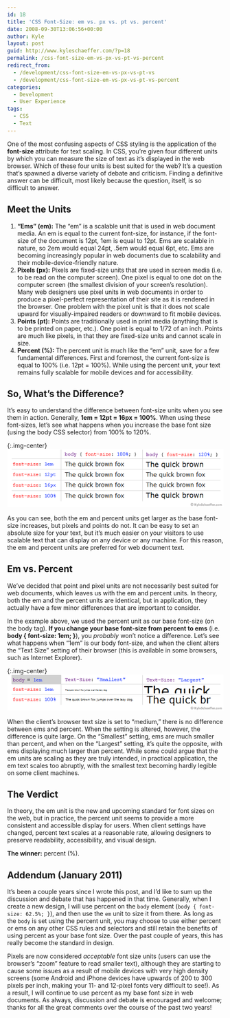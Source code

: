 ```yaml
---
id: 18
title: 'CSS Font-Size: em vs. px vs. pt vs. percent'
date: 2008-09-30T13:06:56+00:00
author: Kyle
layout: post
guid: http://www.kyleschaeffer.com/?p=18
permalink: /css-font-size-em-vs-px-vs-pt-vs-percent
redirect_from:
  - /development/css-font-size-em-vs-px-vs-pt-vs
  - /development/css-font-size-em-vs-px-vs-pt-vs-percent
categories:
  - Development
  - User Experience
tags:
  - CSS
  - Text
---
```

One of the most confusing aspects of CSS styling is the application of the **font-size** attribute for text scaling. In CSS, you’re given four different units by which you can measure the size of text as it’s displayed in the web browser. Which of these four units is best suited for the web? It’s a question that’s spawned a diverse variety of debate and criticism. Finding a definitive answer can be difficult, most likely because the question, itself, is so difficult to answer.

## Meet the Units

  1. **“Ems” (em):** The “em” is a scalable unit that is used in web document media. An em is equal to the current font-size, for instance, if the font-size of the document is 12pt, 1em is equal to 12pt. Ems are scalable in nature, so 2em would equal 24pt, .5em would equal 6pt, etc. Ems are becoming increasingly popular in web documents due to scalability and their mobile-device-friendly nature.
  2. **Pixels (px):** Pixels are fixed-size units that are used in screen media (i.e. to be read on the computer screen). One pixel is equal to one dot on the computer screen (the smallest division of your screen’s resolution). Many web designers use pixel units in web documents in order to produce a pixel-perfect representation of their site as it is rendered in the browser. One problem with the pixel unit is that it does not scale upward for visually-impaired readers or downward to fit mobile devices.
  3. **Points (pt):** Points are traditionally used in print media (anything that is to be printed on paper, etc.). One point is equal to 1/72 of an inch. Points are much like pixels, in that they are fixed-size units and cannot scale in size.
  4. **Percent (%):** The percent unit is much like the “em” unit, save for a few fundamental differences. First and foremost, the current font-size is equal to 100% (i.e. 12pt = 100%). While using the percent unit, your text remains fully scalable for mobile devices and for accessibility.

## So, What’s the Difference?

It’s easy to understand the difference between font-size units when you see them in action. Generally, **1em = 12pt = 16px = 100%**. When using these font-sizes, let’s see what happens when you increase the base font size (using the body CSS selector) from 100% to 120%.

{:.img-center}
![Font-sizes as they increase from 100% to 120%.](/assets/img/font-size-1.gif)

As you can see, both the em and percent units get larger as the base font-size increases, but pixels and points do not. It can be easy to set an absolute size for your text, but it’s much easier on your visitors to use scalable text that can display on any device or any machine. For this reason, the em and percent units are preferred for web document text.

## Em vs. Percent

We’ve decided that point and pixel units are not necessarily best suited for web documents, which leaves us with the em and percent units. In theory, both the em and the percent units are identical, but in application, they actually have a few minor differences that are important to consider.

In the example above, we used the percent unit as our base font-size (on the body tag). **If you change your base font-size from percent to ems** (i.e. **body { font-size: 1em; }**), you _probably_ won’t notice a difference. Let’s see what happens when “1em” is our body font-size, and when the client alters the “Text Size” setting of their browser (this is available in some browsers, such as Internet Explorer).

{:.img-center}
![Font-size as the client changes the text size in their browser.](/assets/img/font-size-2.gif)

When the client’s browser text size is set to “medium,” there is no difference between ems and percent. When the setting is altered, however, the difference is quite large. On the “Smallest” setting, ems are much smaller than percent, and when on the “Largest” setting, it’s quite the opposite, with ems displaying much larger than percent. While some could argue that the em units are scaling as they are truly intended, in practical application, the em text scales too abruptly, with the smallest text becoming hardly legible on some client machines.

## The Verdict

In theory, the em unit is the new and upcoming standard for font sizes on the web, but in practice, the percent unit seems to provide a more consistent and accessible display for users. When client settings have changed, percent text scales at a reasonable rate, allowing designers to preserve readability, accessibility, and visual design.

**The winner:** percent (%).

## Addendum (January 2011)

It’s been a couple years since I wrote this post, and I’d like to sum up the discussion and debate that has happened in that time. Generally, when I create a new design, I will use percent on the `body` element (`body { font-size: 62.5%; }`), and then use the `em` unit to size it from there. As long as the `body` is set using the percent unit, you may choose to use either percent or ems on any other CSS rules and selectors and still retain the benefits of using percent as your base font size. Over the past couple of years, this has really become the standard in design.

Pixels are now considered _acceptable_ font size units (users can use the browser’s “zoom” feature to read smaller text), although they are starting to cause some issues as a result of mobile devices with very high density screens (some Android and iPhone devices have upwards of 200 to 300 pixels per inch, making your 11- and 12-pixel fonts very difficult to see!). As a result, I will continue to use percent as my base font size in web documents. As always, discussion and debate is encouraged and welcome; thanks for all the great comments over the course of the past two years!
